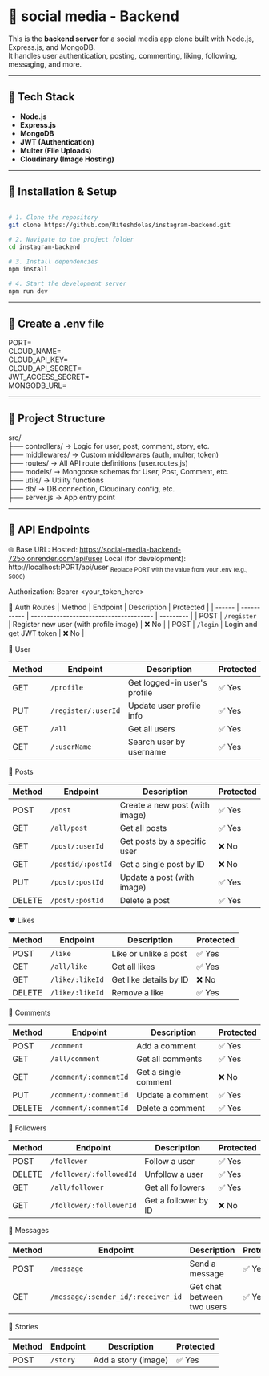# 📸 social media - Backend

This is the **backend server** for a social media app clone built with Node.js, Express.js, and MongoDB.  
It handles user authentication, posting, commenting, liking, following, messaging, and more.

---

## 🚀 Tech Stack

- **Node.js**
- **Express.js**
- **MongoDB**
- **JWT (Authentication)**
- **Multer (File Uploads)**
- **Cloudinary (Image Hosting)**

---
## 🔧 Installation & Setup

```bash
 
# 1. Clone the repository
git clone https://github.com/Riteshdolas/instagram-backend.git

# 2. Navigate to the project folder
cd instagram-backend

# 3. Install dependencies
npm install

# 4. Start the development server
npm run dev
```
---
## 🔐 Create a .env file

PORT=             
CLOUD_NAME=   
CLOUD_API_KEY=                 
CLOUD_API_SECRET=       
JWT_ACCESS_SECRET=            
MONGODB_URL=    

---
## 📁 Project Structure 
src/                   
├── controllers/       → Logic for user, post, comment, story, etc.             
├── middlewares/       → Custom middlewares (auth, multer, token)   
├── routes/            → All API route definitions (user.routes.js)       
├── models/            → Mongoose schemas for User, Post, Comment, etc.     
├── utils/             → Utility functions          
├── db/            → DB connection, Cloudinary config, etc.       
├── server.js           → App entry point

---
## 📖 API Endpoints
🌐 Base URL:
Hosted: https://social-media-backend-725o.onrender.com/api/user
Local (for development): http://localhost:PORT/api/user
<sub>Replace PORT with the value from your .env (e.g., 5000)</sub>

Authorization: Bearer <your_token_here>

🔐 Auth Routes
| Method | Endpoint    | Description                            | Protected |
| ------ | ----------- | -------------------------------------- | --------- |
| POST   | `/register` | Register new user (with profile image) | ❌ No      |
| POST   | `/login`    | Login and get JWT token                | ❌ No      |

👤 User

| Method | Endpoint            | Description                  | Protected |
| ------ | ------------------- | ---------------------------- | --------- |
| GET    | `/profile`          | Get logged-in user's profile | ✅ Yes     |
| PUT    | `/register/:userId` | Update user profile info     | ✅ Yes     |
| GET    | `/all`              | Get all users                | ✅ Yes     |
| GET    | `/:userName`        | Search user by username      | ✅ Yes     |

📝 Posts

| Method | Endpoint          | Description                    | Protected |
| ------ | ----------------- | ------------------------------ | --------- |
| POST   | `/post`           | Create a new post (with image) | ✅ Yes     |
| GET    | `/all/post`       | Get all posts                  | ✅ Yes     |
| GET    | `/post/:userId`   | Get posts by a specific user   | ❌ No      |
| GET    | `/postid/:postId` | Get a single post by ID        | ❌ No      |
| PUT    | `/post/:postId`   | Update a post (with image)     | ✅ Yes     |
| DELETE | `/post/:postId`   | Delete a post                  | ✅ Yes     |

❤️ Likes

| Method | Endpoint        | Description            | Protected |
| ------ | --------------- | ---------------------- | --------- |
| POST   | `/like`         | Like or unlike a post  | ✅ Yes     |
| GET    | `/all/like`     | Get all likes          | ✅ Yes     |
| GET    | `/like/:likeId` | Get like details by ID | ❌ No      |
| DELETE | `/like/:likeId` | Remove a like          | ✅ Yes     |

💬 Comments

| Method | Endpoint              | Description          | Protected |
| ------ | --------------------- | -------------------- | --------- |
| POST   | `/comment`            | Add a comment        | ✅ Yes     |
| GET    | `/all/comment`        | Get all comments     | ✅ Yes     |
| GET    | `/comment/:commentId` | Get a single comment | ❌ No      |
| PUT    | `/comment/:commentId` | Update a comment     | ✅ Yes     |
| DELETE | `/comment/:commentId` | Delete a comment     | ✅ Yes     |

👥 Followers

| Method | Endpoint                | Description          | Protected |
| ------ | ----------------------- | -------------------- | --------- |
| POST   | `/follower`             | Follow a user        | ✅ Yes     |
| DELETE | `/follower/:followedId` | Unfollow a user      | ✅ Yes     |
| GET    | `/all/follower`         | Get all followers    | ✅ Yes     |
| GET    | `/follower/:followerId` | Get a follower by ID | ❌ No      |

📩 Messages

| Method | Endpoint                           | Description                | Protected |
| ------ | ---------------------------------- | -------------------------- | --------- |
| POST   | `/message`                         | Send a message             | ✅ Yes     |
| GET    | `/message/:sender_id/:receiver_id` | Get chat between two users | ✅ Yes     |

📖 Stories

| Method | Endpoint | Description         | Protected |
| ------ | -------- | ------------------- | --------- |
| POST   | `/story` | Add a story (image) | ✅ Yes     |
